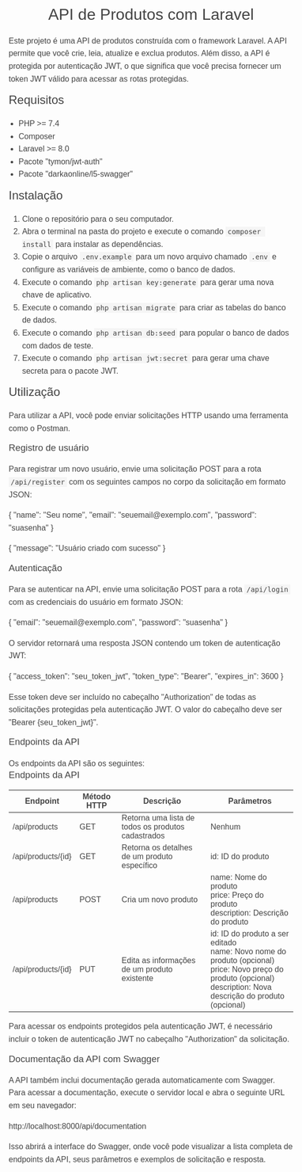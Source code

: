 <!DOCTYPE html>
<html lang="pt-br">
<head>
    <meta charset="UTF-8">
    <meta name="viewport" content="width=device-width, initial-scale=1.0">
    <meta http-equiv="X-UA-Compatible" content="ie=edge">
    <title>Document</title>
    <style>
        body {
            font-family: Arial, Helvetica, sans-serif;
            font-size: 16px;
            line-height: 1.6;
            color: #444;
        }
        h1, h2, h3, h4, h5, h6 {
            margin-top: 0;
            line-height: 1.2;
            font-weight: 400;
        }
        ul {
            list-style: disc;
            padding-left: 20px;
        }
        code {
            font-family: Consolas, Monaco, 'Andale Mono', 'Ubuntu Mono', monospace;
            font-size: 14px;
            color: #444;
            background-color: #f5f5f5;
            padding: 2px 4px;
        }
        pre code {
            display: block;
            padding: 10px;
            white-space: pre-wrap;
        }
    </style>
</head>
<body>
<h1 align="center">API de Produtos com Laravel</h1>
<p>Este projeto é uma API de produtos construída com o framework Laravel. A API permite que você crie, leia, atualize e exclua produtos. Além disso, a API é protegida por autenticação JWT, o que significa que você precisa fornecer um token JWT válido para acessar as rotas protegidas.</p>
<h2>Requisitos</h2>
<ul>
    <li>PHP >= 7.4</li>
    <li>Composer</li>
    <li>Laravel >= 8.0</li>
    <li>Pacote "tymon/jwt-auth"</li>
    <li>Pacote "darkaonline/l5-swagger"</li>
</ul>
<h2>Instalação</h2>
<ol>
    <li>Clone o repositório para o seu computador.</li>
    <li>Abra o terminal na pasta do projeto e execute o comando <code>composer install</code> para instalar as dependências.</li>
    <li>Copie o arquivo <code>.env.example</code> para um novo arquivo chamado <code>.env</code> e configure as variáveis de ambiente, como o banco de dados.</li>
    <li>Execute o comando <code>php artisan key:generate</code> para gerar uma nova chave de aplicativo.</li>
    <li>Execute o comando <code>php artisan migrate</code> para criar as tabelas do banco de dados.</li>
    <li>Execute o comando <code>php artisan db:seed</code> para popular o banco de dados com dados de teste.</li>
    <li>Execute o comando <code>php artisan jwt:secret</code> para gerar uma chave secreta para o pacote JWT.</li>
</ol>
<h2>Utilização</h2>
<p>Para utilizar a API, você pode enviar solicitações HTTP usando uma ferramenta como o Postman.</p>
<h3>Registro de usuário</h3>
<p>Para registrar um novo usuário, envie uma solicitação POST para a rota <code>/api/register</code> com os seguintes campos no corpo da solicitação em formato JSON:</p>
{
    "name": "Seu nome",
    "email": "seuemail@exemplo.com",
    "password": "suasenha"
}

{
"message": "Usuário criado com sucesso"
}
<h3>Autenticação</h3>
<p>Para se autenticar na API, envie uma solicitação POST para a rota <code>/api/login</code> com as credenciais do usuário em formato JSON:</p>
{
"email": "seuemail@exemplo.com",
"password": "suasenha"
}

O servidor retornará uma resposta JSON contendo um token de autenticação JWT:

{
"access_token": "seu_token_jwt",
"token_type": "Bearer",
"expires_in": 3600
}


Esse token deve ser incluído no cabeçalho "Authorization" de todas as solicitações protegidas pela autenticação JWT. O valor do cabeçalho deve ser "Bearer {seu_token_jwt}".


<h3>Endpoints da API</h3>
Os endpoints da API são os seguintes:

<h3>Endpoints da API</h3>

<table>
  <thead>
    <tr>
      <th>Endpoint</th>
      <th>Método HTTP</th>
      <th>Descrição</th>
      <th>Parâmetros</th>
    </tr>
  </thead>
  <tbody>
    <tr>
      <td>/api/products</td>
      <td>GET</td>
      <td>Retorna uma lista de todos os produtos cadastrados</td>
      <td>Nenhum</td>
    </tr>
    <tr>
      <td>/api/products/{id}</td>
      <td>GET</td>
      <td>Retorna os detalhes de um produto específico</td>
      <td>id: ID do produto</td>
    </tr>
    <tr>
      <td>/api/products</td>
      <td>POST</td>
      <td>Cria um novo produto</td>
      <td>name: Nome do produto<br>price: Preço do produto<br>description: Descrição do produto</td>
    </tr>
    <tr>
      <td>/api/products/{id}</td>
      <td>PUT</td>
      <td>Edita as informações de um produto existente</td>
      <td>id: ID do produto a ser editado<br>name: Novo nome do produto (opcional)<br>price: Novo preço do produto (opcional)<br>description: Nova descrição do produto (opcional)</td>
    </tr>
  </tbody>
</table>

Para acessar os endpoints protegidos pela autenticação JWT, é necessário incluir o token de autenticação JWT no cabeçalho "Authorization" da solicitação.

<h3>Documentação da API com Swagger</h3>
A API também inclui documentação gerada automaticamente com Swagger. Para acessar a documentação, execute o servidor local e abra o seguinte URL em seu navegador:


http://localhost:8000/api/documentation


Isso abrirá a interface do Swagger, onde você pode visualizar a lista completa de endpoints da API, seus parâmetros e exemplos de solicitação e resposta.
